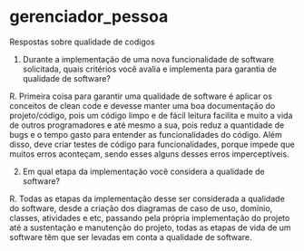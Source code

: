 # gerenciador_pessoa


Respostas sobre qualidade de codigos



1.	Durante a implementação de uma nova funcionalidade de software solicitada, quais critérios você avalia e implementa para garantia de qualidade de software?


R.  Primeira coisa para garantir uma qualidade de software é aplicar os conceitos de clean code e devesse manter uma boa documentação do projeto/código, pois um código limpo e de fácil leitura facilita e muito a vida de outros programadores e até mesmo a sua, pois reduz a quantidade de bugs e o tempo gasto para entender as funcionalidades do código. Além disso, deve criar testes de código para funcionalidades, porque impede que muitos erros aconteçam, sendo esses alguns desses erros imperceptíveis.




2.	Em qual etapa da implementação você considera a qualidade de software?

R.  Todas as etapas da implementação desse ser considerada a qualidade do software, desde a criação dos diagramas de caso de uso, domínio, classes, atividades e etc, passando pela própria implementação do projeto até a sustentação e manutenção do projeto, todas as etapas de vida de um software têm que ser levadas em conta a qualidade de software.
